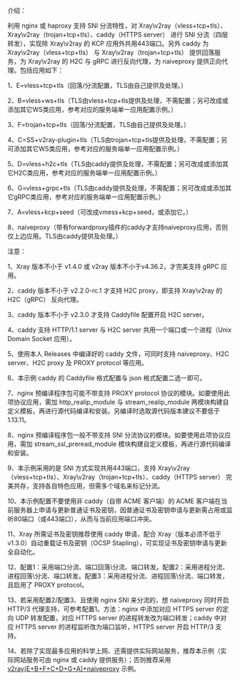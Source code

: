 介绍：

利用 nginx 或 haproxy 支持 SNI 分流特性，对 Xray\v2ray（vless+tcp+tls）、Xray\v2ray（trojan+tcp+tls）、caddy（HTTPS server） 进行 SNI 分流（四层转发），实现除 Xray\v2ray 的 KCP 应用外共用443端口。另外 caddy 为 Xray\v2ray（vless+tcp+tls） 与 Xray\v2ray（trojan+tcp+tls） 提供回落服务，为 Xray\v2ray 的 H2C 与 gRPC 进行反向代理，为 naiveproxy 提供正向代理。包括应用如下：

1、E=vless+tcp+tls（回落/分流配置，TLS由自己提供及处理。）

2、B=vless+ws+tls（TLS由vless+tcp+tls提供及处理，不需配置；另可改成或添加其它WS类应用，参考对应的服务端单一应用配置示例。）

3、F=trojan+tcp+tls（回落/分流配置，TLS由自己提供及处理。）

4、C=SS+v2ray-plugin+tls（TLS由trojan+tcp+tls提供及处理，不需配置；另可添加其它WS类应用，参考对应的服务端单一应用配置示例。）

5、D=vless+h2c+tls（TLS由caddy提供及处理，不需配置；另可改成或添加其它H2C类应用，参考对应的服务端单一应用配置示例。）

6、G=vless+grpc+tls（TLS由caddy提供及处理，不需配置；另可改成或添加其它gRPC类应用，参考对应的服务端单一应用配置示例。）

7、A=vless+kcp+seed（可改成vmess+kcp+seed，或添加它。）

8、naiveproxy（带有forwardproxy插件的caddy才支持naiveproxy应用，否则仅上边应用。TLS由caddy提供及处理。）

注意：

1、Xray 版本不小于 v1.4.0 或 v2ray 版本不小于v4.36.2，才完美支持 gRPC 应用。

2、caddy 版本不小于 v2.2.0-rc.1 才支持 H2C proxy，即支持 Xray\v2ray 的 H2C（gRPC） 反向代理。

3、caddy 版本不小于 v2.3.0 才支持 Caddyfile 配置开启 H2C server。

4、caddy 支持 HTTP/1.1 server 与 H2C server 共用一个端口或一个进程（Unix Domain Socket 应用）。

5、使用本人 Releases 中编译好的 caddy 文件，可同时支持 naiveproxy、H2C server、H2C proxy 及 PROXY protocol 等应用。

6、本示例 caddy 的 Caddyfile 格式配置与 json 格式配置二选一即可。

7、nginx 预编译程序包可能不带支持 PROXY protocol 协议的模块。如要使用此项协议应用，需加 http_realip_module 与 stream_realip_module 两模块构建自定义模板，再进行源代码编译和安装。另编译时选取源代码版本建议不要低于1.13.11。

8、nginx 预编译程序包一般不带支持 SNI 分流协议的模块。如要使用此项协议应用，需加 stream_ssl_preread_module 模块构建自定义模板，再进行源代码编译和安装。

9、本示例采用的是 SNI 方式实现共用443端口，支持 Xray\v2ray（vless+tcp+tls）、Xray\v2ray（trojan+tcp+tls）、caddy（HTTPS server） 完美共存，支持各自特色应用，但需多个域名来标记分流。

10、本示例配置不要使用非 caddy（自带 ACME 客户端）的 ACME 客户端在当前服务器上申请与更新普通证书及密钥，因普通证书及密钥申请与更新需占用或监听80端口（或443端口），从而与当前应用端口冲突。

11、Xray 所需证书及密钥推荐使用 caddy 申请，配合 Xray（版本必须不低于v1.3.0）自动重载证书及密钥（OCSP Stapling），可实现证书及密钥申请与更新全自动化。

12、配置1：采用端口分流、端口回落\分流、端口转发。配置2：采用进程分流、进程回落\分流、端口转发。配置3：采用进程分流、进程回落\分流、端口转发，且启用了 PROXY protocol。

13、若采用配置2/配置3、且使用 nginx SNI 来分流的，想 naiveproxy 同时开启 HTTP/3 代理支持，可参考配置1。方法：nginx 中添加对应 HTTPS server 的定向 UDP 转发配置，对应 HTTPS server 的进程转发改为端口转发；caddy 中对应 HTTPS server 的进程监听改为端口监听，HTTPS server 开启 HTTP/3 支持。

14、若除了实现最多应用的科学上网、还需提供实际网站服务，推荐本示例（实际网站服务可由 nginx 或 caddy 提供服务）；否则推荐采用 [v2ray(E+B+F+C+D+G+A)+naiveproxy](https://github.com/lxhao61/integrated-examples/tree/main/v2ray(E%2BB%2BF%2BC%2BD%2BG%2BA)%2Bnaiveproxy) 示例。
